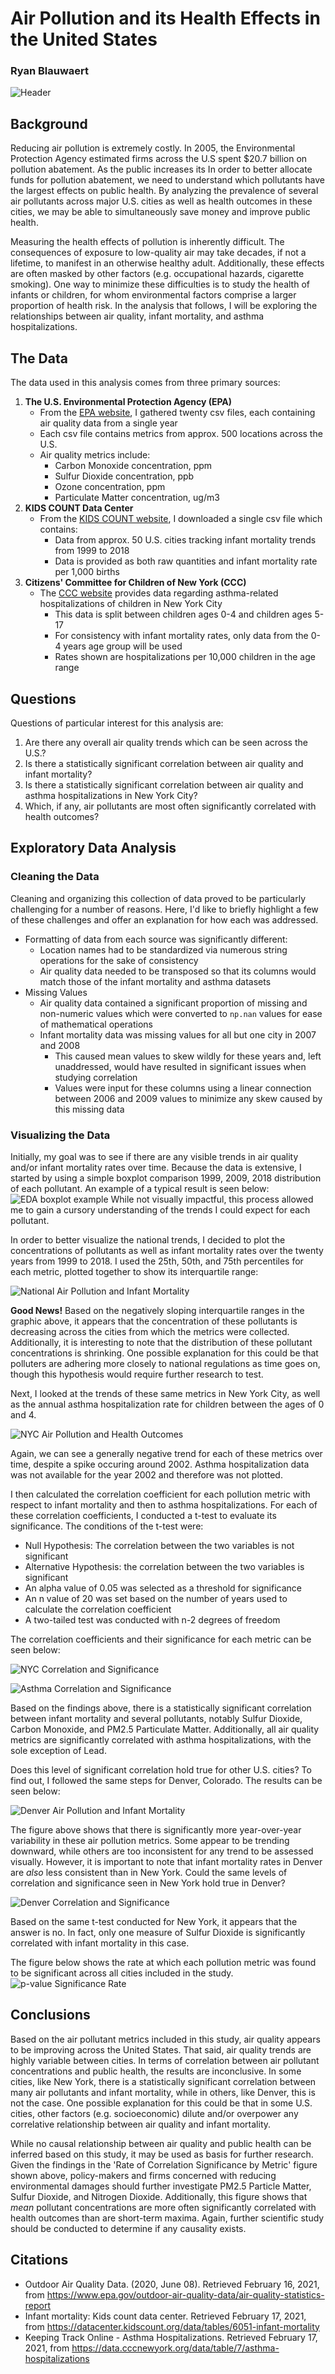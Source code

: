 # Air Pollution and its Health Effects in the United States
### Ryan Blauwaert
![Header](./images/header_photo.jpeg)

## Background

Reducing air pollution is extremely costly. In 2005, the Environmental Protection Agency estimated firms across the U.S spent $20.7 billion on pollution abatement. As the public increases its    In order to better allocate funds for pollution abatement, we need to understand which pollutants have the largest effects on public health. By analyzing the prevalence of several air pollutants across major U.S. cities as well as health outcomes in these cities, we may be able to simultaneously save money and improve public health.

Measuring the health effects of pollution is inherently difficult. The consequences of exposure to low-quality air may take decades, if not a lifetime, to manifest in an otherwise healthy adult. Additionally, these effects are often masked by other factors (e.g. occupational hazards, cigarette smoking). One way to minimize these difficulties is to study the health of infants or children, for whom environmental factors comprise a larger proportion of health risk. In the analysis that follows, I will be exploring the relationships between air quality, infant mortality, and asthma hospitalizations. 

## The Data
The data used in this analysis comes from three primary sources:
1. **The U.S. Environmental Protection Agency (EPA)**
    - From the [EPA website](https://www.epa.gov/outdoor-air-quality-data/air-quality-statistics-report), I gathered twenty csv files, each containing air quality data from a single year
    - Each csv file contains metrics from approx. 500 locations across the U.S.
    - Air quality metrics include:
        - Carbon Monoxide concentration, ppm
        - Sulfur Dioxide concentration, ppb
        - Ozone concentration, ppm
        - Particulate Matter concentration, ug/m</sup>3</sup>
2. **KIDS COUNT Data Center**
    - From the [KIDS COUNT website](https://datacenter.kidscount.org/data/tables/6051-infant-mortality?loc=1&loct=3#detailed/3/10,55-56,58-61,64-77,79-84,86,88-94,96-109,9428-9429/false/37,871,870,573,869,36,868,867,133,38/any/12718,12719), I downloaded a single csv file which contains:
        - Data from approx. 50 U.S. cities tracking infant mortality trends from 1999 to 2018
        - Data is provided as both raw quantities and infant mortality rate per 1,000 births
3. **Citizens' Committee for Children of New York (CCC)**
    - The [CCC website](https://data.cccnewyork.org/data/table/7/asthma-hospitalizations#7/12/20/a/a) provides data regarding asthma-related hospitalizations of children in New York City
        - This data is split between children ages 0-4 and children ages 5-17
        - For consistency with infant mortality rates, only data from the 0-4 years age group will be used
        - Rates shown are hospitalizations per 10,000 children in the age range

## Questions
Questions of particular interest for this analysis are:
1. Are there any overall air quality trends which can be seen across the U.S.?
2. Is there a statistically significant correlation between air quality and infant mortality?
3. Is there a statistically significant correlation between air quality and asthma hospitalizations in New York City?
4. Which, if any, air pollutants are most often significantly correlated with health outcomes?

## Exploratory Data Analysis
### Cleaning the Data

Cleaning and organizing this collection of data proved to be particularly challenging for a number of reasons. Here, I'd like to briefly highlight a few of these challenges and offer an explanation for how each was addressed. 
- Formatting of data from each source was significantly different: 
    - Location names had to be standardized via numerous string operations for the sake of consistency 
    - Air quality data needed to be transposed so that its columns would match those of the infant mortality and asthma datasets
- Missing Values
    - Air quality data contained a significant proportion of missing and non-numeric values which were converted to `np.nan` values for ease of mathematical operations
    - Infant mortality data was missing values for all but one city in 2007 and 2008
        - This caused mean values to skew wildly for these years and, left unaddressed, would have resulted in significant issues when studying correlation
        - Values were input for these columns using a linear connection between 2006 and 2009 values to minimize any skew caused by this missing data

### Visualizing the Data
Initially, my goal was to see if there are any visible trends in air quality and/or infant mortality rates over time. Because the data is extensive, I started by using a simple boxplot comparison 1999, 2009, 2018 distribution of each pollutant. An example of a typical result is seen below:
![EDA boxplot example](./images/eda_boxplot_example.png)
While not visually impactful, this process allowed me to gain a cursory understanding of the trends I could expect for each pollutant.

In order to better visualize the national trends, I decided to plot the concentrations of pollutants as well as infant mortality rates over the twenty years from 1999 to 2018. I used the 25th, 50th, and 75th percentiles for each metric, plotted together to show its interquartile range:

![National Air Pollution and Infant Mortality](./images/interquartile.png)

**Good News!**
Based on the negatively sloping interquartile ranges in the graphic above, it appears that the concentration of these pollutants is decreasing across the cities from which the metrics were collected. Additionally, it is interesting to note that the distribution of these pollutant concentrations is shrinking. One possible explanation for this could be that polluters are adhering more closely to national regulations as time goes on, though this hypothesis would require further research to test.

Next, I looked at the trends of these same metrics in New York City, as well as the annual asthma hospitalization rate for children between the ages of 0 and 4.

![NYC Air Pollution and Health Outcomes](./images/nyc_plots.png)

Again, we can see a generally negative trend for each of these metrics over time, despite a spike occuring around 2002. Asthma hospitalization data was not available for the year 2002 and therefore was not plotted. 

I then calculated the correlation coefficient for each pollution metric with respect to infant mortality and then to asthma hospitalizations. For each of these correlation coefficients, I conducted a t-test to evaluate its significance. The conditions of the t-test were:
- Null Hypothesis: The correlation between the two variables is not significant
- Alternative Hypothesis: the correlation between the two variables is significant
- An alpha value of 0.05 was selected as a threshold for significance
- An n value of 20 was set based on the number of years used to calculate the correlation coefficient
- A two-tailed test was conducted with n-2 degrees of freedom

The correlation coefficients and their significance for each metric can be seen below:

![NYC Correlation and Significance](./images/nyc_corr_sig.png)

![Asthma Correlation and Significance](./images/asthma_corr_sig.png)

Based on the findings above, there is a statistically significant correlation between infant mortality and several pollutants, notably Sulfur Dioxide, Carbon Monoxide, and PM2.5 Particulate Matter. Additionally, all air quality metrics are significantly correlated with asthma hospitalizations, with the sole exception of Lead. 

Does this level of significant correlation hold true for other U.S. cities? To find out, I followed the same steps for Denver, Colorado. The results can be seen below:

![Denver Air Pollution and Infant Mortality](./images/denver.png)

The figure above shows that there is significantly more year-over-year variability in these air pollution metrics. Some appear to be trending downward, while others are too inconsistent for any trend to be assessed visually. However, it is important to note that infant mortality rates in Denver are *also* less consistent than in New York. Could the same levels of correlation and significance seen in New York hold true in Denver?

![Denver Correlation and Significance](./images/denver_corr_sig.png)

Based on the same t-test conducted for New York, it appears that the answer is no. In fact, only one measure of Sulfur Dioxide is significantly correlated with infant mortality in this case. 

The figure below shows the rate at which each pollution metric was found to be significant across all cities included in the study.
![p-value Significance Rate](./images/corr_sig_rates.png)


## Conclusions

Based on the air pollutant metrics included in this study, air quality appears to be improving across the United States. That said, air quality trends are highly variable between cities. In terms of correlation between air pollutant concentrations and public health, the results are inconclusive. In some cities, like New York, there is a statistically significant correlation between many air pollutants and infant mortality, while in others, like Denver, this is not the case. One possible explanation for this could be that in some U.S. cities, other factors (e.g. socioeconomic) dilute and/or overpower any correlative relationship between air quality and infant mortality. 

While no causal relationship between air quality and public health can be inferred based on this study, it may be used as basis for further research. Given the findings in the 'Rate of Correlation Significance by Metric' figure shown above, policy-makers and firms concerned with reducing environmental damages should further investigate PM2.5 Particle Matter, Sulfur Dioxide, and Nitrogen Dioxide. Additionally, this figure shows that *mean* pollutant concentrations are more often significantly correlated with health outcomes than are short-term maxima. Again, further scientific study should be conducted to determine if any causality exists. 

## Citations
- Outdoor Air Quality Data. (2020, June 08). Retrieved February 16, 2021, from https://www.epa.gov/outdoor-air-quality-data/air-quality-statistics-report
- Infant mortality: Kids count data center. Retrieved February 17, 2021, from https://datacenter.kidscount.org/data/tables/6051-infant-mortality
- Keeping Track Online - Asthma Hospitalizations. Retrieved February 17, 2021, from https://data.cccnewyork.org/data/table/7/asthma-hospitalizations